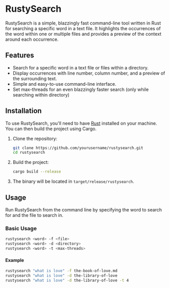 # RustySearch

RustySearch is a simple, blazzingly fast command-line tool written in Rust for searching a specific word in a text file. It highlights the occurrences of the word within one or multiple files and provides a preview of the context around each occurrence.

## Features

- Search for a specific word in a text file or files within a directory.
- Display occurrences with line number, column number, and a preview of the surrounding text.
- Simple and easy-to-use command-line interface.
- Set max-threads for an even blazzingly faster search (only while searching within directory)

## Installation

To use RustySearch, you'll need to have [Rust](https://www.rust-lang.org/learn/get-started) installed on your machine. You can then build the project using Cargo.

1. Clone the repository:
    ```sh
    git clone https://github.com/yourusername/rustysearch.git
    cd rustysearch
    ```

2. Build the project:
    ```sh
    cargo build --release
    ```

3. The binary will be located in `target/release/rustysearch`.

## Usage

Run RustySearch from the command line by specifying the word to search for and the file to search in. 

### Basic Usage

```sh
rustysearch <word> -f <file>
rustysearch <word> -d <directory> 
rustysearch <word> -t <max-threads> 
```

#### Example

```sh
rustysearch "what is love" -f the-book-of-love.md
rustysearch "what is love" -d the-library-of-love
rustysearch "what is love" -d the-library-of-love -t 4
```

